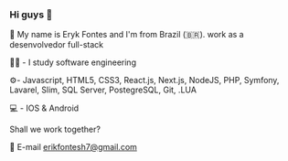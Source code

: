 ### Hi guys 👋

👋 My name is Eryk Fontes and I'm from Brazil (🇧🇷). work as a desenvolvedor full-stack 

👨‍🎓 - I study software engineering  
  
⚙️- Javascript, HTML5, CSS3, React.js, Next.js, NodeJS, PHP, Symfony, Lavarel, Slim, SQL Server, PostegreSQL, Git, .LUA 
  
💻 - IOS & Android  
  
Shall we work together? 
  
💬 E-mail erikfontesh7@gmail.com  
<!--  
**Erykff/erykff** is a ✨ _special_ ✨ repository because its `README.md` (this file) appears on your GitHub profile.   
  
Here are some ideas to get you started: 
  
- 🔭 I’m currently working on ... 
- 🌱 I’m currently learning ... 
- 👯 I’m looking to collaborate on ...  
- 🤔 I’m looking for help with ...  
- 💬 Ask me about ... 
- 📫 How to reach me: ...
- 😄 Pronouns: ...    
- ⚡ Fun fact: ...
-->
